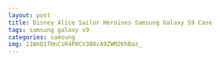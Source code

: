 ```yaml
---
layout: post
title: Disney Alice Sailor Heroines Samsung Galaxy S9 Case
tags: samsung galaxy s9
categories: samsung
img: 11WnQ1THnCiR4P0CV388cA9ZWM2KhBaz_
---
```

